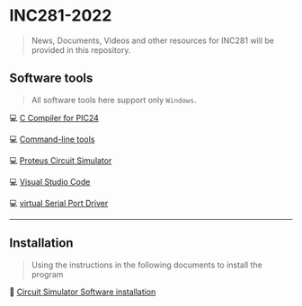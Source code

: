 # INC281-2022

> News, Documents, Videos and other resources for INC281 will be provided in this repository.

## Software tools

> All software tools here support only `Windows`.

:computer: [C Compiler for PIC24](https://drive.google.com/file/d/1mMRK2yP8aUkJyvaFYC1r-UxZSfdNbHAL/view?usp=share_link)

:computer: [Command-line tools](https://drive.google.com/file/d/1HcptLDm1Jr9C3ZcTUZ0xkA6xwmZQu60E/view?usp=share_link)

:computer: [Proteus Circuit Simulator](https://drive.google.com/file/d/1JCoA_VTgSp8Er2W_zXdOwLt-b_kVwz9U/view?usp=share_link)

:computer: [Visual Studio Code](https://code.visualstudio.com/)

:computer: [virtual Serial Port Driver](https://drive.google.com/file/d/1BsssBKRG_kqiGHPEpUDhb4jEUfrJd4vf/view?usp=share_link)

---

## Installation

> Using the instructions in the following documents to install the program

:page_facing_up: [Circuit Simulator Software installation](https://code.visualstudio.com/)
